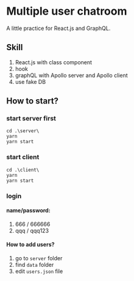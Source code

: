 # Multiple user chatroom
A little practice for React.js and GraphQL.

## Skill
1. React.js with class component
2. hook
3. graphQL with Apollo server and Apollo client
4. use fake DB

## How to start?
### start server first
```
cd .\server\
yarn
yarn start
```

### start client
```
cd .\client\
yarn
yarn start
```

### login
#### name/password:
1. 666 / 666666
2. qqq / qqq123

#### How to add users?
1. go to `server` folder
2. find `data` folder
3. edit `users.json` file